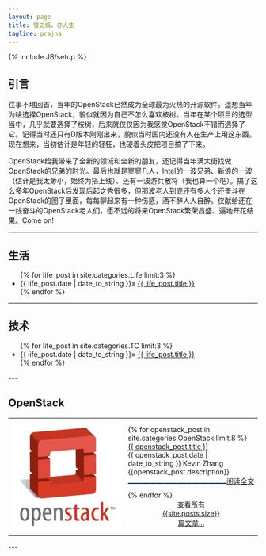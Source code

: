 ```yaml
---
layout: page
title: 雪之痕，亦人生
tagline: prajna
---
```

{% include JB/setup %}
## 引言
往事不堪回首，当年的OpenStack已然成为全球最为火热的开源软件。遥想当年为啥选择OpenStack，貌似就因为自己不怎么喜欢桉树。当年在某个项目的选型当中，几乎就要选择了桉树，后来就仅仅因为我感觉OpenStack不错而选择了它。记得当时还只有D版本刚刚出来，貌似当时国内还没有人在生产上用这东西。现在想来，当初估计是年轻的轻狂，也硬着头皮把项目搞了下来。

OpenStack给我带来了全新的领域和全新的朋友，还记得当年满大街找做OpenStack的兄弟的时光。最后也就是寥寥几人，Intel的一波兄弟、新浪的一波（估计是我太渺小，始终为搭上线）、还有一波游兵散将（我也算一个吧）。搞了这么多年OpenStack后发现后起之秀很多，但那波老人到底还有多人个还奋斗在OpenStack的圈子里面，每每聊起来有一种伤感，酒不醉人人自醉。仅献给还在一线奋斗的OpenStack老人们，愿不远的将来OpenStack繁荣昌盛、遍地开花结果。Come on!

---
## 生活

<ul>
  {% for life_post in site.categories.Life limit:3 %}
    <li> {{ life_post.date | date_to_string }}&raquo; <a href="{{ BASE_PATH }}{{ life_post.url }}">{{ life_post.title }}</a></li>
  {% endfor %}
</ul>

---
## 技术
<ul>
  {% for life_post in site.categories.TC limit:3 %}
    <li> {{ life_post.date | date_to_string }}&raquo; <a href="{{ BASE_PATH }}{{ life_post.url }}">{{ life_post.title }}</a></li>
  {% endfor %}
</ul>
---

## OpenStack
<table width="100%" rowspan="0" colspan="0">
<tr>
<td width="221px"><img src ="assets/image/openstack.jpg" alt="OpenStack"></td>
<td>
{% for openstack_post in site.categories.OpenStack limit:8 %}
<div width="100%"><a href="{{ BASE_PATH }}{{ openstack_post.url }}" class="openstack_url">{{ openstack_post.title }}
<br></a><span class="openstack_data">{{ openstack_post.date | date_to_string }} Kevin Zhang</span>
<br>
{{openstack_post.description}}
<div style="float:right;"><a href="{{ BASE_PATH }}{{ openstack_post.url }}">阅读全文</a></div>
<hr style="height:1px;border:none;border-top:1px dashed #0066CC;" />
</div>
{% endfor %}
<div style="width:50%;margin-left:auto;margin-right:auto;text-align:center;clear:both;">
    <a href="/archive.html">查看所有{{site.posts.size}}篇文章...</a>
</div>
</td>
</tr>
</table>
---

